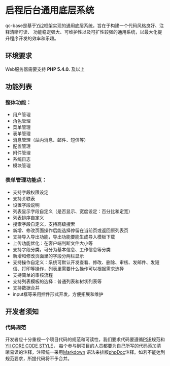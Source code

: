 启程后台通用底层系统
====================

qc-base是基于[Yii2](https://github.com/yiisoft/yii2/)框架实现的通用底层系统，旨在于构建一个代码风格良好、注释清晰可读、
功能稳定强大、可维护性以及可扩性较强的通用系统，以最大化提升程序开发的效率和乐趣。


环境要求
--------

Web服务器需要支持 **PHP 5.4.0.** 及以上


功能列表
--------

### 整体功能：

- 用户管理
- 角色管理
- 菜单管理
- 表单管理
- 消息管理（站内消息、邮件、短信等）
- 配置管理
- 附件管理
- 系统日志
- 模块管理

### 表单管理功能点：

- 支持字段权限设定
- 支持关联表
- 设置字段说明
- 列表显示字段自定义（是否显示、宽度设定：百分比和定宽）
- 列表排序自定义
- 搜索字段自定义，支持高级搜索
- 新增、修改页面操作后能选择停留在当前页或返回原列表页
- 支持导入导出功能，导出功能要能生成导入模板下载
- 上传功能优化：在客户端判断文件大小等
- 支持字段分类，可分为基本信息、工作信息等分类
- 新增和修改页面里的字段分两栏显示
- 支持操作自定义：系统可默认开发查看、修改、删除、审核、发邮件、发短信、打印等操作，列表里需要什么操作可以根据需求选择
- 支持简单的审核流程
- 支持列表模板的选择：普通列表和树状列表等
- 支持数据合并
- input框等采用控件形式开发，方便拓展和维护


开发者须知
----------

### 代码规范

开发者应十分重视一个项目代码的规范和可读性，我们要求代码要遵循[PSR](http://www.php-fig.org/)规范和
[YII CORE CODE STYLE](https://github.com/yiisoft/yii2/blob/master/docs/internals/core-code-style.md)，
每个参与到项目的人员都要为自己所写的代码添加清晰易读的注释，注释统一采用[Markdown](http://www.markdown.cn/)
语法来排版[phpDoc](http://phpdoc.org/)注释。如若不能达到规范要求，所提代码将不予合并。
